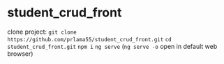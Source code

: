 # student_crud_front

clone project: `git clone https://github.com/prlama55/student_crud_front.git`
`cd student_crud_front.git`
`npm i`
`ng serve` (`ng serve -o` open in default web browser)
